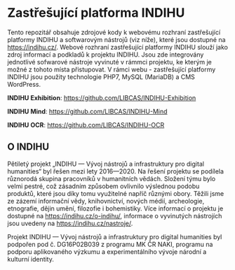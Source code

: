 # Zastřešující platforma INDIHU

Tento repozitář obsahuje zdrojové kody k webovému rozhraní zastřešující platformy INDIHU a softwarovým nástrojů (viz níže), které jsou dostupné na https://indihu.cz/.
Webové rozhraní zastřešující platformy INDIHU slouží jako zdroj informací a podkladů k projektu INDIHU. Jsou zde integrovány jednotlivé sofwarové nástroje vyvinuté v rámmci projektu, ke kterým je možné z tohoto místa přistupovat.
V rámci webu - zastřešující platformy INDIHU jsou použity technologie PHP7, MySQL (MariaDB) a CMS WordPress.

**INDIHU Exhibition**: https://github.com/LIBCAS/INDIHU-Exhibition

**INDIHU Mind**: https://github.com/LIBCAS/INDIHU-Mind

**INDIHU OCR**: https://github.com/LIBCAS/INDIHU-OCR

## O INDIHU
Pětiletý projekt „INDIHU — Vývoj nástrojů a infrastruktury pro digital humanities“ byl řešen mezi lety 2016—2020. Na řešení projektu se podílela různorodá skupina pracovníků v humanitních vědách. Složení týmu bylo velmi pestré, což zásadním způsobem ovlivnilo výslednou podobu produktů, které jsou díky tomu využitelné napříč různými obory. Těžili jsme ze zázemí informační vědy, knihovnictví, nových médií, archeologie, etnografie, dějin umění, filozofie i bohemistiky. Více informací o projektu je dostupné na https://indihu.cz/o-indihu/, informace o vyvinutých nástrojích jsou uvedeny na https://indihu.cz/nastroje/.

Projekt INDIHU — Vývoj nástrojů a infrastruktury pro digital humanities byl podpořen pod č. DG16P02B039 z programu MK ČR NAKI, programu na podporu aplikovaného výzkumu a experimentálního vývoje národní a kulturní identity.
